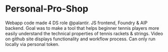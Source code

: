 # Personal-Pro-Shop
Webapp code made 4 DS role @palantir. JS frontend, Foundry & AIP backend.
Goal was to make a tool that helps beginner tennis players more easily understand the technical properties of tennis rackets & strings.
Video on github site displays functionality and workflow process. Can only run locally via personal token.
